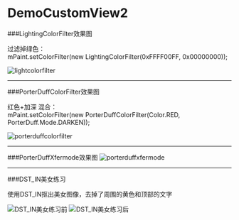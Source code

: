 # DemoCustomView2

###LightingColorFilter效果图

过滤掉绿色：<br>
mPaint.setColorFilter(new LightingColorFilter(0xFFFF00FF, 0x00000000));
 
![lightcolorfilter](https://github.com/LeeeYou/DemoCustomView2/blob/master/lightcolorfilter.png)

---

###PorterDuffColorFilter效果图<br>
 
红色+加深 混合：<br>
mPaint.setColorFilter(new PorterDuffColorFilter(Color.RED, PorterDuff.Mode.DARKEN));

![porterduffcolorfilter](https://github.com/LeeeYou/DemoCustomView2/blob/master/porterduffcolorfilter.png)

---

###PorterDuffXfermode效果图
![porterduffxfermode](https://github.com/LeeeYou/DemoCustomView2/blob/master/porterduffxfermode.png)

---

###DST_IN美女练习

使用DST_IN抠出美女图像，去掉了周围的黄色和顶部的文字

![DST_IN美女练习前](https://github.com/LeeeYou/DemoCustomView2/blob/master/dst_in_%E7%BE%8E%E5%A5%B3%E7%BB%83%E4%B9%A0_%E5%89%8D.png)
![DST_IN美女练习后](https://github.com/LeeeYou/DemoCustomView2/blob/master/dst_in_%E7%BE%8E%E5%A5%B3%E7%BB%83%E4%B9%A0_%E5%90%8E.png)